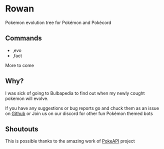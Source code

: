 # Rowan
Pokemon evolution tree for Pokémon and Pokécord

## Commands
- ,evo <pokemon name or id> 
- ,fact
  
More to come

## Why?
I was sick of going to Bulbapedia to find out when my newly cought pokemon will evolve.

If you have any suggestions or bug reports go and chuck them as an issue on [Github](https://github.com/thattomperson/rowan) or Join us on our discord for other fun Pokémon themed bots

## Shoutouts
This is possible thanks to the amazing work of [PokeAPI](https://pokeapi.co/) project
